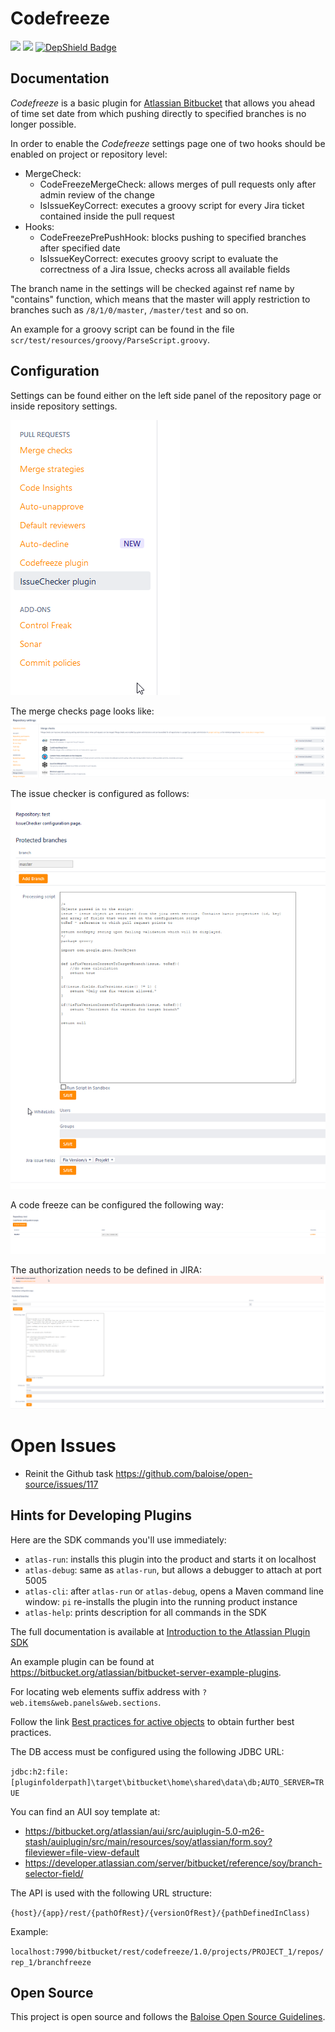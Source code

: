 # Codefreeze

![](https://github.com/baloise/codefreeze/actions/workflows/ci.yml/badge.svg)
![](https://github.com/baloise/codefreeze/actions/workflows/release.yml/badge.svg)
[![DepShield Badge](https://depshield.sonatype.org/badges/baloise/codefreeze/depshield.svg)](https://depshield.github.io)

## Documentation

*Codefreeze* is a basic plugin for [Atlassian Bitbucket](https://www.atlassian.com/software/bitbucket) that allows you ahead of time set date from which pushing directly to specified branches is no longer possible.

In order to enable the *Codefreeze* settings page one of two hooks should be enabled on project or repository level:
- MergeCheck:
  - CodeFreezeMergeCheck: allows merges of pull requests only after admin review of the change
  - IsIssueKeyCorrect: executes a groovy script for every Jira ticket contained inside the pull request
- Hooks:
  - CodeFreezePrePushHook: blocks pushing to specified branches after specified date
  - IsIssueKeyCorrect: executes groovy script to evaluate the correctness of a Jira Issue, checks across all available fields

The branch name in the settings will be checked against ref name by "contains" function, which means that the master will apply restriction to branches such as `/8/1/0/master`, `/master/test` and so on.

An example for a groovy script can be found in the file `scr/test/resources/groovy/ParseScript.groovy`.

## Configuration
Settings can be found either on the left side panel of the repository page or inside repository settings.

![Pull Request Side Panel](docs/img/BSmartPullRequestSidePanel.png)

The merge checks page looks like:
![MergeChecks](docs/img/MergeChecks.png)

The issue checker is configured as follows:
![Issue Cheker Config](docs/img/IssueCheckerConfigPage.png)

A code freeze can be configured the following way:
![Code Freeze Configuration](docs/img/CodeFreezeConfigPage.png)

The authorization needs to be defined in JIRA:
![Jira Authorization](docs/img/JiraAuthorization.png)

# Open Issues
- Reinit the Github task https://github.com/baloise/open-source/issues/117

## Hints for Developing Plugins

Here are the SDK commands you'll use immediately:

* `atlas-run`:  installs this plugin into the product and starts it on localhost
* `atlas-debug`:  same as `atlas-run`, but allows a debugger to attach at port 5005
* `atlas-cli`:  after `atlas-run` or `atlas-debug`, opens a Maven command line window: `pi`
                   re-installs the plugin into the running product instance
* `atlas-help`: prints description for all commands in the SDK

The full documentation is available at [Introduction to the Atlassian Plugin SDK](https://developer.atlassian.com/display/DOCS/Introduction+to+the+Atlassian+Plugin+SDK)

An example plugin can be found at https://bitbucket.org/atlassian/bitbucket-server-example-plugins.

For locating web elements suffix address with `?web.items&web.panels&web.sections`.

Follow the link [Best practices for active objects](https://developer.atlassian.com/server/framework/atlassian-sdk/best-practices-for-developing-with-active-objects/)
to obtain further best practices.

The DB access must be configured using the following JDBC URL:

`jdbc:h2:file:[pluginfolderpath]\target\bitbucket\home\shared\data\db;AUTO_SERVER=TRUE`

You can find an AUI soy template at:
* https://bitbucket.org/atlassian/aui/src/auiplugin-5.0-m26-stash/auiplugin/src/main/resources/soy/atlassian/form.soy?fileviewer=file-view-default
* https://developer.atlassian.com/server/bitbucket/reference/soy/branch-selector-field/

The API is used with the following URL structure:

`{host}/{app}/rest/{pathOfRest}/{versionOfRest}/{pathDefinedInClass)`

Example:

`localhost:7990/bitbucket/rest/codefreeze/1.0/projects/PROJECT_1/repos/rep_1/branchfreeze`

## Open Source
This project is open source and follows the [Baloise Open Source Guidelines](https://baloise.github.io/open-source/docs/arc42/).
